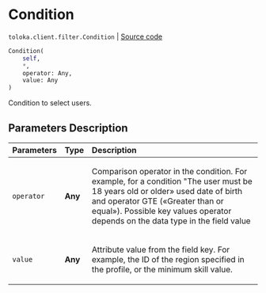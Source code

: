 # Condition
`toloka.client.filter.Condition` | [Source code](https://github.com/Toloka/toloka-kit/blob/v0.1.24/src/client/filter.py#L134)

```python
Condition(
    self,
    *,
    operator: Any,
    value: Any
)
```

Condition to select users.

## Parameters Description

| Parameters | Type | Description |
| :----------| :----| :-----------|
`operator`|**Any**|<p>Comparison operator in the condition. For example, for a condition &quot;The user must be 18 years old or older» used date of birth and operator GTE («Greater than or equal»). Possible key values operator depends on the data type in the field value</p>
`value`|**Any**|<p>Attribute value from the field key. For example, the ID of the region specified in the profile, or the minimum skill value.</p>

